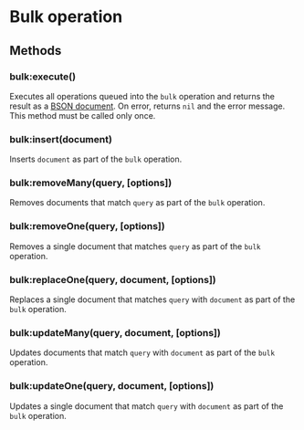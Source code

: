 Bulk operation
==============

Methods
-------

### bulk:execute()
Executes all operations queued into the `bulk` operation and returns the result as a [BSON document].
On error, returns `nil` and the error message. This method must be called only once.

### bulk:insert(document)
Inserts `document` as part of the `bulk` operation.

### bulk:removeMany(query, [options])
Removes documents that match `query` as part of the `bulk` operation.

### bulk:removeOne(query, [options])
Removes a single document that matches `query` as part of the `bulk` operation.

### bulk:replaceOne(query, document, [options])
Replaces a single document that matches `query` with `document` as part of the `bulk` operation.

### bulk:updateMany(query, document, [options])
Updates documents that match `query` with `document` as part of the `bulk` operation.

### bulk:updateOne(query, document, [options])
Updates a single document that match `query` with `document` as part of the `bulk` operation.


[BSON document]: bson.md

